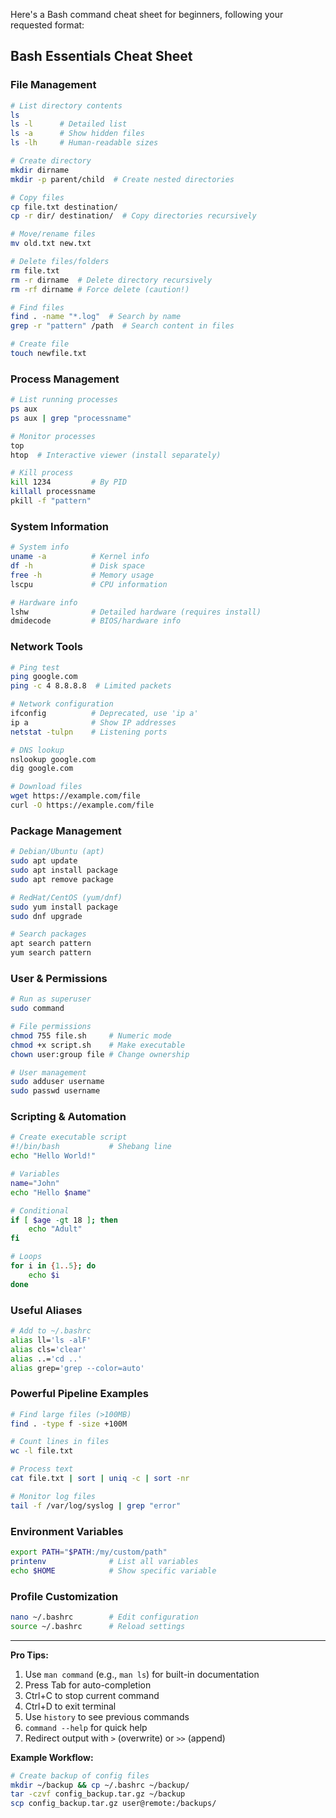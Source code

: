 Here's a Bash command cheat sheet for beginners, following your requested format:

## **Bash Essentials Cheat Sheet**

### **File Management**
```bash
# List directory contents
ls
ls -l      # Detailed list
ls -a      # Show hidden files
ls -lh     # Human-readable sizes

# Create directory
mkdir dirname
mkdir -p parent/child  # Create nested directories

# Copy files
cp file.txt destination/
cp -r dir/ destination/  # Copy directories recursively

# Move/rename files
mv old.txt new.txt

# Delete files/folders
rm file.txt
rm -r dirname  # Delete directory recursively
rm -rf dirname # Force delete (caution!)

# Find files
find . -name "*.log"  # Search by name
grep -r "pattern" /path  # Search content in files

# Create file
touch newfile.txt
```

### **Process Management**
```bash
# List running processes
ps aux
ps aux | grep "processname"

# Monitor processes
top
htop  # Interactive viewer (install separately)

# Kill process
kill 1234         # By PID
killall processname
pkill -f "pattern"
```

### **System Information**
```bash
# System info
uname -a          # Kernel info
df -h             # Disk space
free -h           # Memory usage
lscpu             # CPU information

# Hardware info
lshw              # Detailed hardware (requires install)
dmidecode         # BIOS/hardware info
```

### **Network Tools**
```bash
# Ping test
ping google.com
ping -c 4 8.8.8.8  # Limited packets

# Network configuration
ifconfig          # Deprecated, use 'ip a'
ip a              # Show IP addresses
netstat -tulpn    # Listening ports

# DNS lookup
nslookup google.com
dig google.com

# Download files
wget https://example.com/file
curl -O https://example.com/file
```

### **Package Management**
```bash
# Debian/Ubuntu (apt)
sudo apt update
sudo apt install package
sudo apt remove package

# RedHat/CentOS (yum/dnf)
sudo yum install package
sudo dnf upgrade

# Search packages
apt search pattern
yum search pattern
```

### **User & Permissions**
```bash
# Run as superuser
sudo command

# File permissions
chmod 755 file.sh     # Numeric mode
chmod +x script.sh    # Make executable
chown user:group file # Change ownership

# User management
sudo adduser username
sudo passwd username
```

### **Scripting & Automation**
```bash
# Create executable script
#!/bin/bash           # Shebang line
echo "Hello World!"

# Variables
name="John"
echo "Hello $name"

# Conditional
if [ $age -gt 18 ]; then
    echo "Adult"
fi

# Loops
for i in {1..5}; do
    echo $i
done
```

### **Useful Aliases**
```bash
# Add to ~/.bashrc
alias ll='ls -alF'
alias cls='clear'
alias ..='cd ..'
alias grep='grep --color=auto'
```

### **Powerful Pipeline Examples**
```bash
# Find large files (>100MB)
find . -type f -size +100M

# Count lines in files
wc -l file.txt

# Process text
cat file.txt | sort | uniq -c | sort -nr

# Monitor log files
tail -f /var/log/syslog | grep "error"
```

### **Environment Variables**
```bash
export PATH="$PATH:/my/custom/path"
printenv              # List all variables
echo $HOME            # Show specific variable
```

### **Profile Customization**
```bash
nano ~/.bashrc        # Edit configuration
source ~/.bashrc      # Reload settings
```

---

**Pro Tips:**
1. Use `man command` (e.g., `man ls`) for built-in documentation
2. Press Tab for auto-completion
3. Ctrl+C to stop current command
4. Ctrl+D to exit terminal
5. Use `history` to see previous commands
6. `command --help` for quick help
7. Redirect output with `>` (overwrite) or `>>` (append)

**Example Workflow:**
```bash
# Create backup of config files
mkdir ~/backup && cp ~/.bashrc ~/backup/
tar -czvf config_backup.tar.gz ~/backup
scp config_backup.tar.gz user@remote:/backups/
```